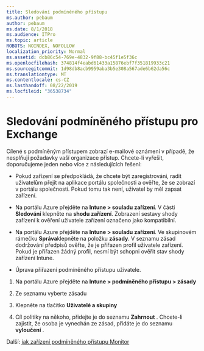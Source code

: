 ```yaml
---
title: Sledování podmíněného přístupu
ms.author: pebaum
author: pebaum
ms.date: 8/1/2018
ms.audience: ITPro
ms.topic: article
ROBOTS: NOINDEX, NOFOLLOW
localization_priority: Normal
ms.assetid: dcb86c54-769e-4832-9f88-bc45f1e5f36c
ms.openlocfilehash: 374814f4eabd61433a15876ebf7f351819933c21
ms.sourcegitcommit: 1d98db8acb9959aba3b5e308a567ade6b62da56c
ms.translationtype: MT
ms.contentlocale: cs-CZ
ms.lasthandoff: 08/22/2019
ms.locfileid: "36538734"
---
```

# <a name="monitoring-conditional-access-for-exchange"></a>Sledování podmíněného přístupu pro Exchange

Cílené s podmíněným přístupem zobrazí e-mailové oznámení v případě, že nesplňují požadavky vaší organizace přístup. Chcete-li vyřešit, doporučujeme jeden nebo více z následujících řešení:
  
- Pokud zařízení se předpokládá, že chcete být zaregistrováni, radit uživatelům přejít na aplikace portálu společnosti a ověřte, že se zobrazí v portálu společnosti. Pokud tomu tak není, uživatel by měl zapsat zařízení.
    
- Na portálu Azure přejděte na **Intune \> souladu zařízení**. V části **Sledování** klepněte na **shodu zařízení**. Zobrazení sestavy shody zařízení k ověření uživatele zařízení označeno jako kompatibilní. 
    
- Na portálu Azure přejděte na **Intune \> souladu zařízení**. Ve skupinovém rámečku **Správa**klepněte na položku **zásady**. V seznamu zásad dodržování předpisů ověřte, že je přiřazen profil uživatele zařízení. Pokud je přiřazen žádný profil, nesmí být schopni ověřit stav shody zařízení Intune. 
    
- Úprava přiřazení podmíněného přístupu uživatele.
    
1. Na portálu Azure přejděte na **Intune \> podmíněného přístupu \> zásady**
    
2. Ze seznamu vyberte zásadu
    
3. Klepněte na tlačítko **Uživatelé a skupiny**
    
4. Cíl politiky na někoho, přidejte je do seznamu **Zahrnout** . Chcete-li zajistit, že osoba je vynechán ze zásad, přidáte je do seznamu **vyloučení** . 
    
Další: [jak zařízení podmíněného přístupu Monitor](https://docs.microsoft.com/intune/conditional-access-exchange-monitor)
  

